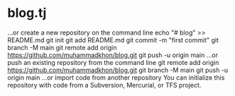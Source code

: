 # blog.tj

…or create a new repository on the command line
echo "# blog" >> README.md
git init
git add README.md
git commit -m "first commit"
git branch -M main
git remote add origin https://github.com/muhammadkhon/blog.git
git push -u origin main
…or push an existing repository from the command line
git remote add origin https://github.com/muhammadkhon/blog.git
git branch -M main
git push -u origin main
…or import code from another repository
You can initialize this repository with code from a Subversion, Mercurial, or TFS project.

